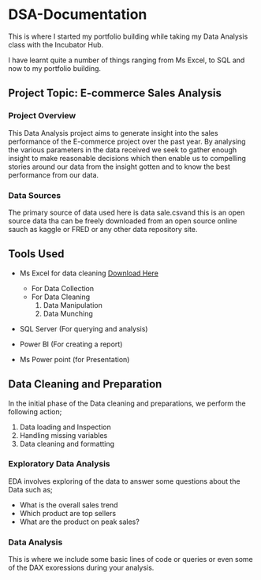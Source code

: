 # DSA-Documentation
This is where I started my portfolio building while taking my Data Analysis class with the Incubator Hub.

I have learnt quite a number of things ranging from Ms Excel, to SQL and now to my portfolio building.

## Project Topic: E-commerce Sales Analysis

### Project Overview
This Data Analysis project aims to generate insight into the sales performance of the E-commerce project over the past year. By analysing the various parameters in the data received we seek to gather enough insight to make reasonable decisions which then enable us to compelling stories around our data from the insight gotten and to know the best performance from our data.

### Data Sources
The primary source of data used here is data sale.csvand this is an open source data tha can be freely downloaded from an open source online sauch as kaggle or FRED or any other data repository site.

## Tools Used
- Ms Excel for data cleaning [Download Here](https://www.microsoft.com)
     - For Data Collection
     - For Data Cleaning
       1. Data Manipulation
       2. Data Munching
          
- SQL Server (For querying and analysis)
  
- Power BI (For creating a report)
  
- Ms Power point (for Presentation)

## Data Cleaning and Preparation
In the initial phase of the Data cleaning and preparations, we perform the following action;
1. Data loading and Inspection
2. Handling missing variables
3. Data cleaning and formatting

### Exploratory Data Analysis
EDA involves exploring of the data to answer some questions about the Data such as;
- What is the overall sales trend
- Which product are top sellers 
- What are the product on peak sales?

### Data Analysis
This is where we include some basic lines of code or queries or even some of the DAX exoressions during your analysis.


